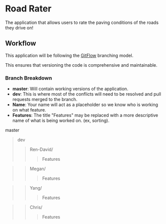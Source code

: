 # Road Rater

The application that allows users to rate the paving conditions of the roads they drive on!

## Workflow

This application will be following the [GitFlow] branching model.

This ensures that versioning the code is comprehensive and maintainable.

### Branch Breakdown

- **master**:   Will contain working versions of the application.
- **dev**:      This is where most of the conflicts will need to be resolved and pull requests merged to the branch.
- **Name**:     Your name will act as a placeholder so we know who is working on what feature.
- **Features**: The title "Features" may be replaced with a more descriptive name of what is being worked on. (ex, sorting).

master
> dev
>> Ren-David/		
>>> Features

>>Megan/
>>>Features

>>Yang/
>>>Features

>>Chris/
>>>Features



[GitFlow]: https://danielkummer.github.io/git-flow-cheatsheet/
